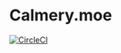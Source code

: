 # Calmery.moe

[![CircleCI](https://circleci.com/gh/calmery/Calmery.moe.svg?style=svg)](https://circleci.com/gh/calmery/Calmery.moe)
